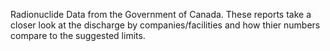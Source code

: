 Radionuclide Data from the Government of Canada. 
These reports take a closer look at the discharge by companies/facilities and how thier numbers compare to the suggested limits.
